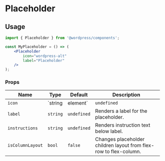 # Placeholder

## Usage
```jsx
import { Placeholder } from '@wordpress/components';

const MyPlaceholder = () => (
	<Placeholder
		icon="wordpress-alt"
		label="Placeholder"
	/>
);
```

### Props

Name | Type | Default | Description
--- | --- | --- | ---
`icon` | `string|element` | `undefined` | If provided, renders an icon next to the label.
`label` | `string` | `undefined` | Renders a label for the placeholder.
`instructions` | `string` | `undefined` | Renders instruction text below label.
`isColumnLayout` | `bool` | `false` | Changes placeholder children layout from flex-row to flex-column.
